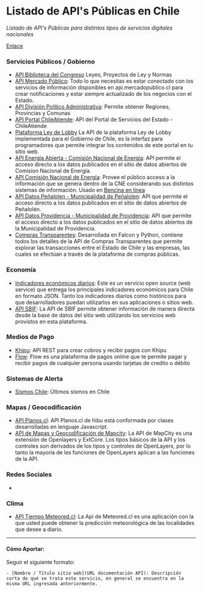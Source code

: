 # Listado de API's Públicas en Chile

*Listado de API's Públicas para distintos tipos de servicios digitales nacionales*

[Enlace](http://juanbrujo.github.io/listado-apis-publicas-en-chile/)

### Servicios Públicos / Gobierno

- [API Biblioteca del Congreso](http://www.leychile.cl/Consulta/legislacion_abierta_web_service) Leyes, Proyectos de Ley y Normas
- [API Mercado Público](http://api.mercadopublico.cl/): Todo lo que necesitas es estar conectado con los servicios de información disponibles en api.mercadopublico.cl para crear notificaciones y estar siempre actualizado de los negocios con el Estado.
- [API División Político Administrativa](http://apis.modernizacion.cl/dpa/#): Permite obtener Regiones, Provincias y Comunas 
- [API Portal ChileAtiende](https://www.chileatiende.cl/desarrolladores): API del Portal de Servicios del Estado - ChileAtiende
- [Plataforma Ley de Lobby](https://www.leylobby.gob.cl/docs.html) La API de la plataforma Ley de Lobby implementada para el Gobierno de Chile, es la interfaz para programadores que permite integrar los contenidos de este portal en tu sitio web.
- [API Energía Abierta - Comisión Nacional de Energía](http://datos.energiaabierta.cne.cl/developers): API permite el acceso directo a los datos publicados en el sitio de datos abiertos de Comision Nacional de Energía. 
- [API Comisión Nacional de Energía](http://api.cne.cl/): Provee el público acceso a la información que se genera dentro de la CNE considerando sus distintos sistemas de información. Usado en [Bencina en línea](http://www.bencinaenlinea.cl/)
- [API Datos Peñalolen - Municipalidad de Peñalolen](http://datos.penalolen.cl/developers/): API que permite el acceso directo a los datos publicados en el sitio de datos abiertos de Peñalolén.
- [API Datos Providencia - Municipalidad de Providencia](http://datos.providencia.cl/developers/): API que permite el acceso directo a los datos publicados en el sitio de datos abiertos de la Municipalidad de Providencia.
- [Compras Transparentes](http://www.comprastransparentes.cl/api): Desarrollada en Falcon y Python, contiene todos los detalles de la API de Compras Transparentes que permite explorar las transacciones entre el Estado de Chile y las empresas, las cuales se efectúan a través de la plataforma de compras públicas.

### Economía

- [Indicadores económicos diarios](http://mindicador.cl/): Este es un servicio open source (web service) que entrega los principales indicadores económicos para Chile en formato JSON. Tanto los indicadores diarios como históricos para que desarrolladores puedan utilizarlos en sus aplicaciones o sitios web.
- [API SBIF](http://api.sbif.cl/index.html): La API de SBIF permite obtener información de manera directa desde la base de datos del sitio web utilizando los servicios web provistos en esta plataforma.

### Medios de Pago

- [Khipu](https://khipu.com/page/api-para-integradores): API REST para crear cobros y recibir pagos con Khipu
- [Flow](https://www.flow.cl/apiFlow.php): Flow es una plataforma de pagos online que te permite pagar y recibir pagos de cualquier persona usando tarjetas de credito o débito


### Sistemas de Alerta

- [Sismos Chile](http://guaman.cl/social2.php?r=junar&m=datos&s=byGUID&b=SISMO-CHILE-62403): Últimos sismos en Chile


### Mapas / Geocodificación

- [API Planos.cl](http://apiplanos.amarillas.cl/): API Planos.cl de hibu está conformada por clases desarrolladas en lenguaje Javascript.
- [API de Mapas y Geocodificación de Mapcity](http://api.mapcity.com/docs/tutorial.php): La API de MapCity es una extensión de Openlayers y ExtCore. Los tipos básicos de la API y los controles son derivados de los tipos y controles de OpenLayers, por lo tanto la mayoría de las funciones de OpenLayers aplican a las funciones de la API. 


### Redes Sociales
- 


### Clima
- [API Tiempo Meteored.cl](http://api.meteored.cl/): La Api de Meteored.cl es una aplicación con la que usted puede obtener la predicción meteorológica de las localidades que desee a diario.


---

#### Cómo Aportar:

Seguir el siguiente formato:
````
- [Nombre / Título sitio web](URL documentación API): Descripción corta de qué se trata este servicio, en general se encuentra en la misma URL ingresada anteriormente.
````
